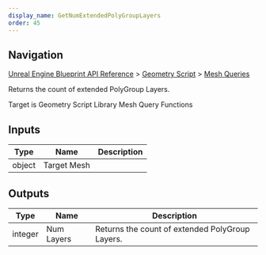 ```yaml
---
display_name: GetNumExtendedPolyGroupLayers
order: 45
---
```

## Navigation

[Unreal Engine Blueprint API Reference](https://dev.epicgames.com/documentation/en-us/unreal-engine/BlueprintAPI) > [Geometry Script](https://dev.epicgames.com/documentation/en-us/unreal-engine/BlueprintAPI/GeometryScript) > [Mesh Queries](https://dev.epicgames.com/documentation/en-us/unreal-engine/BlueprintAPI/GeometryScript/MeshQueries)

Returns the count of extended PolyGroup Layers.

Target is Geometry Script Library Mesh Query Functions

## Inputs

| Type | Name | Description |
| --- | --- | --- |
| object | Target Mesh |  |

## Outputs

| Type | Name | Description |
| --- | --- | --- |
| integer | Num Layers | Returns the count of extended PolyGroup Layers. |
